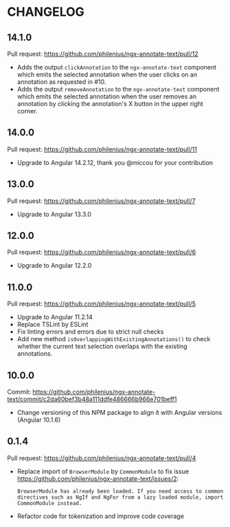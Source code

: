 # CHANGELOG

## 14.1.0

Pull request: https://github.com/philenius/ngx-annotate-text/pull/12

- Adds the output `clickAnnotation` to the `ngx-annotate-text` component which emits the selected annotation when the user clicks on an annotation as requested in #10.
- Adds the output `removeAnnotation` to the `ngx-annotate-text` component which emits the selected annotation when the user removes an annotation by clicking the annotation's X button in the upper right corner.

## 14.0.0

Pull request: https://github.com/philenius/ngx-annotate-text/pull/11

- Upgrade to Angular 14.2.12, thank you @miccou for your contribution

## 13.0.0

Pull request: https://github.com/philenius/ngx-annotate-text/pull/7

- Upgrade to Angular 13.3.0

## 12.0.0

Pull request: https://github.com/philenius/ngx-annotate-text/pull/6

- Upgrade to Angular 12.2.0

## 11.0.0

Pull request: https://github.com/philenius/ngx-annotate-text/pull/5

- Upgrade to Angular 11.2.14
- Replace TSLint by ESLint
- Fix linting errors and errors due to strict null checks
- Add new method `isOverlappingWithExistingAnnotations()` to check whether the current text selection overlaps with the existing annotations.

## 10.0.0

Commit: https://github.com/philenius/ngx-annotate-text/commit/c2da60bef3b48a111ddfe486666b966e701beff1

- Change versioning of this NPM package to align it with Angular versions (Angular 10.1.6)

## 0.1.4

Pull request: https://github.com/philenius/ngx-annotate-text/pull/4

- Replace import of `BrowserModule` by `CommonModule` to fix issue https://github.com/philenius/ngx-annotate-text/issues/2:
  ```
  BrowserModule has already been loaded. If you need access to common directives such as NgIf and NgFor from a lazy loaded module, import CommonModule instead.
  ```
- Refactor code for tokenization and improve code coverage
